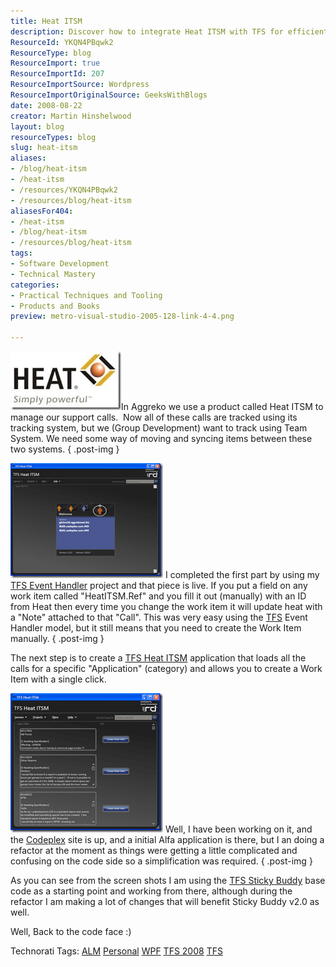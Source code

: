 ```yaml
---
title: Heat ITSM
description: Discover how to integrate Heat ITSM with TFS for efficient support call management. Streamline your workflow and enhance productivity with our insights!
ResourceId: YKQN4PBqwk2
ResourceType: blog
ResourceImport: true
ResourceImportId: 207
ResourceImportSource: Wordpress
ResourceImportOriginalSource: GeeksWithBlogs
date: 2008-08-22
creator: Martin Hinshelwood
layout: blog
resourceTypes: blog
slug: heat-itsm
aliases:
- /blog/heat-itsm
- /heat-itsm
- /resources/YKQN4PBqwk2
- /resources/blog/heat-itsm
aliasesFor404:
- /heat-itsm
- /blog/heat-itsm
- /resources/blog/heat-itsm
tags:
- Software Development
- Technical Mastery
categories:
- Practical Techniques and Tooling
- Products and Books
preview: metro-visual-studio-2005-128-link-4-4.png

---
```

[![Heat ITSM Logo](images/HeatITSM_78C9-Logo_heat_thumb-3-3.jpg)](http://blog.hinshelwood.com/files/2011/05/GWB-WindowsLiveWriter-HeatITSM_78C9-Logo_heat_2.jpg)In Aggreko we use a product called Heat ITSM to manage our support calls.  Now all of these calls are tracked using its tracking system, but we (Group Development) want to track using Team System. We need some way of moving and syncing items between these two systems.
{ .post-img }

[![TFS Heat ITSM start screen](images/HeatITSM_78C9-image_thumb-2-2.png)](http://blog.hinshelwood.com/files/2011/05/GWB-WindowsLiveWriter-HeatITSM_78C9-image_2.png) I completed the first part by using my [TFS Event Handler](http://hinshelwood.com/TFSEventHandler.aspx) project and that piece is live. If you put a field on any work item called "HeatITSM.Ref" and you fill it out (manually) with an ID from Heat then every time you change the work item it will update heat with a "Note" attached to that "Call". This was very easy using the [TFS](http://msdn2.microsoft.com/en-us/teamsystem/aa718934.aspx "Team Foundation Server") Event Handler model, but it still means that you need to create the Work Item manually.
{ .post-img }

The next step is to create a [TFS Heat ITSM](http://hinshelwood.com/TFSHeatITSM.aspx) application that loads all the calls for a specific "Application" (category) and allows you to create a Work Item with a single click.

[![TFS Heat ITSM Work Item creation screen](images/HeatITSM_78C9-image_thumb_1-1-1.png)](http://blog.hinshelwood.com/files/2011/05/GWB-WindowsLiveWriter-HeatITSM_78C9-image_4.png) Well, I have been working on it, and the [Codeplex](http://codeplex.com) site is up, and a initial Alfa application is there, but I an doing a refactor at the moment as things were getting a little complicated and confusing on the code side so a simplification was required.
{ .post-img }

As you can see from the screen shots I am using the [TFS Sticky Buddy](http://hinshelwood.com/TFSStickyBuddy.aspx) base code as a starting point and working from there, although during the refactor I am making a lot of changes that will benefit Sticky Buddy v2.0 as well.

Well, Back to the code face :)

Technorati Tags: [ALM](http://technorati.com/tags/ALM) [Personal](http://technorati.com/tags/Personal) [WPF](http://technorati.com/tags/WPF) [TFS 2008](http://technorati.com/tags/TFS+2008) [TFS](http://technorati.com/tags/TFS)
